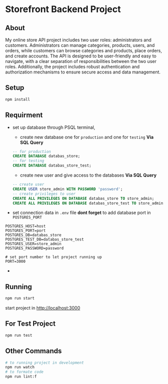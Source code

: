 # Storefront Backend Project

## About

My online store API project includes two user roles: administrators and customers. Administrators can manage categories, products, users, and orders, while customers can browse categories and products, place orders, and create accounts. The API is designed to be user-friendly and easy to navigate, with a clear separation of responsibilities between the two user roles. Additionally, the project includes robust authentication and authorization mechanisms to ensure secure access and data management.

## Setup

```bash
npm install
```

## Requirment

-   set up database through PSQL terminal,

    -   create new database one for `production` and one for `testing` **Via SQL Query**

    ```sql
    -- for production
    CREATE DATABASE databas_store;
    -- for testing
    CREATE DATABASE databas_store_test;
    ```

    -   create new user and give access to the databases **Via SQL Query**

    ```sql
    -- create user
    CREATE USER store_admin WITH PASSWORD 'password';
    -- create privileges to user
    CREATE ALL PRIVILEGES ON DATABASE databas_store TO store_admin;
    CREATE ALL PRIVILEGES ON DATABASE databas_store_test TO store_admin;
    ```

-   set connection data in `.env` file **dont forget** to add database port in `POSTGRES_PORT`

```env
POSTGRES_HOST=host
POSTGRES_PORT=port
POSTGRES_DB=databas_store
POSTGRES_TEST_DB=databas_store_test
POSTGRES_USER=store_admin
POSTGRES_PASSWORD=password

# set port number to let project running up
PORT=3000
```

-

## Running

```bash
npm run start
```

start project in [http://localhost:3000](#http://localhost:3000)

## For Test Project

```bash
npm run test
```

## Other Commands

```bash
# to running project in development
npm run watch
# to formate code
npm run lint:f
```

